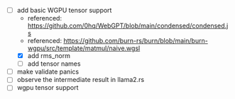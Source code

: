 - [ ] add basic WGPU tensor support
  - referenced: https://github.com/0hq/WebGPT/blob/main/condensed/condensed.js
  - referenced: https://github.com/burn-rs/burn/blob/main/burn-wgpu/src/template/matmul/naive.wgsl
  - [x] add rms_norm
  - [ ] add tensor names
- [ ] make validate panics
- [ ] observe the intermediate result in llama2.rs
- [ ] wgpu tensor support
